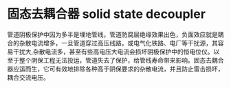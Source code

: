 # 固态去耦合器 solid state decoupler
管道阴极保护中因为多半是埋地管线，管道防腐层绝缘效果出色，负面效应就是耦合的杂散电流增多，一旦管道穿过高压线路，或电气化铁路、电厂等干扰源，其容易干扰大,杂散电流多，甚至有些高电压大电流会损坏阴极保护中的恒电位仪。以至于整个阴保工程无法投运，管道失去了保护，给管线寿命带来影响。固态去耦合器应运而生，它可有效地排除各种高于阴保要求的杂散电流，并且防止雷击损坏，耦合交流电压。

